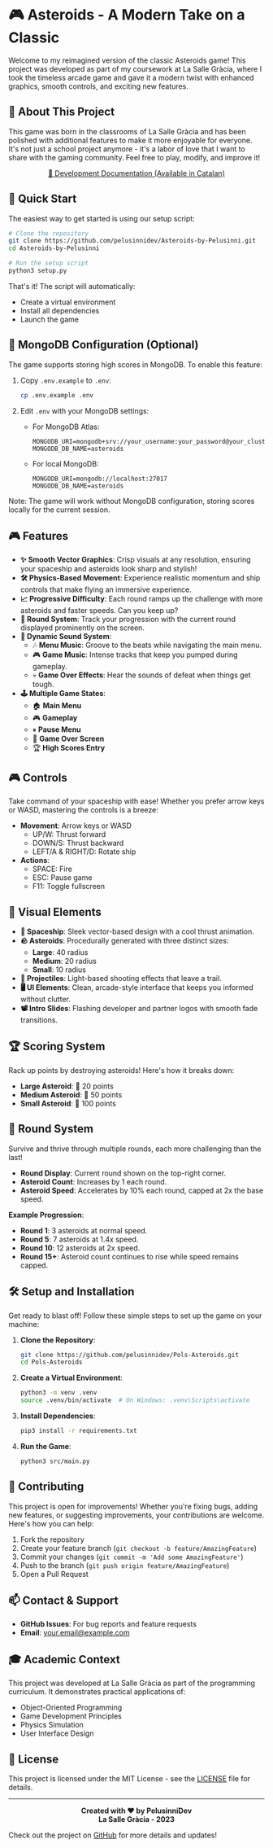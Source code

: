 # 🎮 Asteroids - A Modern Take on a Classic

Welcome to my reimagined version of the classic Asteroids game! This project was developed as part of my coursework at La Salle Gràcia, where I took the timeless arcade game and gave it a modern twist with enhanced graphics, smooth controls, and exciting new features.

## 🌟 About This Project

This game was born in the classrooms of La Salle Gràcia and has been polished with additional features to make it more enjoyable for everyone. It's not just a school project anymore - it's a labor of love that I want to share with the gaming community. Feel free to play, modify, and improve it!

<div align="center">
  <a href="https://pelusinnidev.craft.me/AsteroidsGame">📝 Development Documentation (Available in Catalan)</a>
</div>

## 🚀 Quick Start

The easiest way to get started is using our setup script:

```bash
# Clone the repository
git clone https://github.com/pelusinnidev/Asteroids-by-Pelusinni.git
cd Asteroids-by-Pelusinni

# Run the setup script
python3 setup.py
```

That's it! The script will automatically:
- Create a virtual environment
- Install all dependencies
- Launch the game

## 💾 MongoDB Configuration (Optional)

The game supports storing high scores in MongoDB. To enable this feature:

1. Copy `.env.example` to `.env`:
   ```bash
   cp .env.example .env
   ```

2. Edit `.env` with your MongoDB settings:
   - For MongoDB Atlas:
     ```
     MONGODB_URI=mongodb+srv://your_username:your_password@your_cluster.mongodb.net/
     MONGODB_DB_NAME=asteroids
     ```
   - For local MongoDB:
     ```
     MONGODB_URI=mongodb://localhost:27017
     MONGODB_DB_NAME=asteroids
     ```

Note: The game will work without MongoDB configuration, storing scores locally for the current session.

## 🎮 Features

- **✨ Smooth Vector Graphics**: Crisp visuals at any resolution, ensuring your spaceship and asteroids look sharp and stylish!
- **🛠 Physics-Based Movement**: Experience realistic momentum and ship controls that make flying an immersive experience.
- **📈 Progressive Difficulty**: Each round ramps up the challenge with more asteroids and faster speeds. Can you keep up?
- **🔢 Round System**: Track your progression with the current round displayed prominently on the screen.
- **🎵 Dynamic Sound System**:
  - 🎶 **Menu Music**: Groove to the beats while navigating the main menu.
  - 🎮 **Game Music**: Intense tracks that keep you pumped during gameplay.
  - 💀 **Game Over Effects**: Hear the sounds of defeat when things get tough.
- **🕹 Multiple Game States**:
  - 🏠 **Main Menu**
  - 🎮 **Gameplay**
  - ⏸ **Pause Menu**
  - 🛑 **Game Over Screen**
  - 🏆 **High Scores Entry**
  
## 🎮 Controls

Take command of your spaceship with ease! Whether you prefer arrow keys or WASD, mastering the controls is a breeze:

- **Movement**: Arrow keys or WASD
  - UP/W: Thrust forward
  - DOWN/S: Thrust backward
  - LEFT/A & RIGHT/D: Rotate ship
- **Actions**:
  - SPACE: Fire
  - ESC: Pause game
  - F11: Toggle fullscreen

## 🎨 Visual Elements

- **🚀 Spaceship**: Sleek vector-based design with a cool thrust animation.
- **🪨 Asteroids**: Procedurally generated with three distinct sizes:
  - **Large**: 40 radius
  - **Medium**: 20 radius
  - **Small**: 10 radius
- **💫 Projectiles**: Light-based shooting effects that leave a trail.
- **🖥 UI Elements**: Clean, arcade-style interface that keeps you informed without clutter.
- **📽 Intro Slides**: Flashing developer and partner logos with smooth fade transitions.

## 🏆 Scoring System

Rack up points by destroying asteroids! Here's how it breaks down:

- **Large Asteroid**: 🥉 20 points
- **Medium Asteroid**: 🥈 50 points
- **Small Asteroid**: 🥇 100 points

## 🔄 Round System

Survive and thrive through multiple rounds, each more challenging than the last!

- **Round Display**: Current round shown on the top-right corner.
- **Asteroid Count**: Increases by 1 each round.
- **Asteroid Speed**: Accelerates by 10% each round, capped at 2x the base speed.
  
**Example Progression**:
- **Round 1**: 3 asteroids at normal speed.
- **Round 5**: 7 asteroids at 1.4x speed.
- **Round 10**: 12 asteroids at 2x speed.
- **Round 15+**: Asteroid count continues to rise while speed remains capped.

## 🛠 Setup and Installation

Get ready to blast off! Follow these simple steps to set up the game on your machine:

1. **Clone the Repository**:
    ```bash
    git clone https://github.com/pelusinnidev/Pols-Asteroids.git
    cd Pols-Asteroids
    ```
2. **Create a Virtual Environment**:
    ```bash
    python3 -m venv .venv
    source .venv/bin/activate  # On Windows: .venv\Scripts\activate
    ```
3. **Install Dependencies**:
    ```bash
    pip3 install -r requirements.txt
    ```
4. **Run the Game**:
    ```bash
    python3 src/main.py
    ```

## 🤝 Contributing

This project is open for improvements! Whether you're fixing bugs, adding new features, or suggesting improvements, your contributions are welcome. Here's how you can help:

1. Fork the repository
2. Create your feature branch (`git checkout -b feature/AmazingFeature`)
3. Commit your changes (`git commit -m 'Add some AmazingFeature'`)
4. Push to the branch (`git push origin feature/AmazingFeature`)
5. Open a Pull Request

## 📫 Contact & Support

- **GitHub Issues**: For bug reports and feature requests
- **Email**: [your.email@example.com](mailto:your.email@example.com)

## 🎓 Academic Context

This project was developed at La Salle Gràcia as part of the programming curriculum. It demonstrates practical applications of:
- Object-Oriented Programming
- Game Development Principles
- Physics Simulation
- User Interface Design

## 📜 License

This project is licensed under the MIT License - see the [LICENSE](LICENSE) file for details.

---

<div align="center">

**Created with ❤️ by PelusinniDev**  
**La Salle Gràcia - 2023**

</div>

Check out the project on [GitHub](https://github.com/pelusinnidev/Pols-Asteroids) for more details and updates!